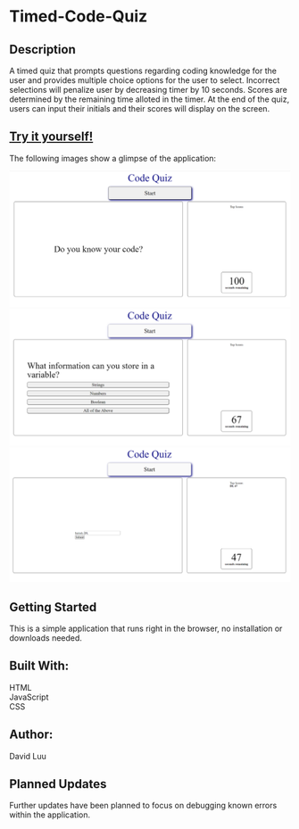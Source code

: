 # Timed-Code-Quiz

## Description

A timed quiz that prompts questions regarding coding knowledge for the user and provides multiple choice options for the user to select. Incorrect selections will penalize user by decreasing timer by 10 seconds. Scores are determined by the remaining time alloted in the timer. At the end of the quiz, users can input their initials and their scores will display on the screen.

## [Try it yourself!](https://maestroluu.github.io/Timed-Code-Quiz/)
 
The following images show a glimpse of the application:

![before](./assets/images/beforepic.png)
![during](./assets/images/progresspic.png)
![after](./assets/images/afterpic.png)

## Getting Started

This is a simple application that runs right in the browser, no installation or downloads needed.

## Built With:

HTML <br>
JavaScript<br>
CSS

## Author:

David Luu

## Planned Updates

Further updates have been planned to focus on debugging known errors within the application.